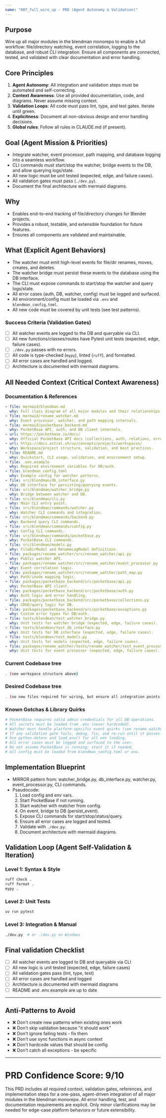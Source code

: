 ```yaml
---
name: "007_full_wire_up - PRD (Agent Autonomy & Validation)"
---
```


## Purpose
Wire up all major modules in the blendman monorepo to enable a full workflow: file/directory watching, event correlation, logging to the database, and robust CLI integration. Ensure all components are connected, tested, and validated with clear documentation and error handling.

## Core Principles
1. **Agent Autonomy**: All integration and validation steps must be automated and self-correcting.
2. **Context Awareness**: Use all provided documentation, code, and diagrams. Never assume missing context.
3. **Validation Loops**: All code must pass lint, type, and test gates. Iterate until green.
4. **Explicitness**: Document all non-obvious design and error handling decisions.
5. **Global rules**: Follow all rules in CLAUDE.md (if present).

## Goal (Agent Mission & Priorities)
- Integrate watcher, event processor, path mapping, and database logging into a seamless workflow.
- CLI commands must start/stop the watcher, bridge events to the DB, and allow querying logs/state.
- All new logic must be unit tested (expected, edge, and failure cases).
- All validation gates must pass (`./dev.py`).
- Document the final architecture with mermaid diagrams.

## Why
- Enables end-to-end tracking of file/directory changes for Blender projects.
- Provides a robust, testable, and extensible foundation for future features.
- Ensures all components are validated and maintainable.

## What (Explicit Agent Behaviors)
- The watcher must emit high-level events for file/dir renames, moves, creates, and deletes.
- The watcher bridge must persist these events to the database using the DB interface.
- The CLI must expose commands to start/stop the watcher and query logs/state.
- All error cases (auth, DB, watcher, config) must be logged and surfaced.
- All environment/config must be loaded via `.env` and `blendman_config.toml`.
- All new code must be covered by unit tests (see test patterns).

### Success Criteria (Validation Gates)
- [ ] All watcher events are logged to the DB and queryable via CLI.
- [ ] All new functions/classes/routes have Pytest unit tests (expected, edge, failure cases).
- [ ] `./dev.py` passes with no errors.
- [ ] All code is type-checked (`mypy`), linted (`ruff`), and formatted.
- [ ] All error cases are handled and logged.
- [ ] Architecture is documented with mermaid diagrams.

## All Needed Context (Critical Context Awareness)

### Documentation & References
```yaml
- file: mermaid/blendman.md
  why: Full class diagram of all major modules and their relationships.
- file: mermaid/rename_watcher.md
  why: Event processor, watcher, and path mapping internals.
- file: mermaid/pocketbase_backend.md
  why: PocketBase API, auth, and DB client internals.
- url: https://pocketbase.io/docs/
  why: Official PocketBase API docs (collections, auth, relations, error handling).
- url: https://docs.astral.sh/uv/concepts/projects/workspaces/
  why: Workspace/project structure, validation, and best practices.
- file: README.md
  why: Quickstart, CLI usage, validation, and environment setup.
- file: .env.example
  why: Required environment variables for DB/auth.
- file: blendman_config.toml
  why: Example config for watcher patterns.
- file: src/blendman/db_interface.py
  why: DB interface for persisting/querying events.
- file: src/blendman/watcher_bridge.py
  why: Bridge between watcher and DB.
- file: src/blendman/cli.py
  why: Main CLI entry point.
- file: src/blendman/commands/watcher.py
  why: Watcher CLI commands and integration.
- file: src/blendman/commands/backend.py
  why: Backend query CLI commands.
- file: src/blendman/commands/config.py
  why: Config CLI commands.
- file: src/blendman/commands/pocketbase.py
  why: PocketBase CLI commands.
- file: src/blendman/models.py
  why: FileDirModel and RenameLogModel definitions.
- file: packages/rename_watcher/src/rename_watcher/api.py
  why: Public watcher API.
- file: packages/rename_watcher/src/rename_watcher/event_processor.py
  why: Event correlation logic.
- file: packages/rename_watcher/src/rename_watcher/path_map.py
  why: Path/inode mapping logic.
- file: packages/pocketbase_backend/src/pocketbase/api.py
  why: PocketBase API client.
- file: packages/pocketbase_backend/src/pocketbase/auth.py
  why: Auth logic and error handling.
- file: packages/pocketbase_backend/src/pocketbase/collections.py
  why: CRUD/query logic for DB.
- file: packages/pocketbase_backend/src/pocketbase/exceptions.py
  why: Custom error types for DB/auth.
- file: tests/blendman/test_watcher_bridge.py
  why: Unit tests for watcher bridge (expected, edge, failure cases).
- file: tests/blendman/test_db_interface.py
  why: Unit tests for DB interface (expected, edge, failure cases).
- file: tests/blendman/test_models.py
  why: Unit tests for models (expected, edge, failure cases).
- file: packages/rename_watcher/tests/rename_watcher/test_event_processor.py
  why: Unit tests for event processor (expected, edge, failure cases).
```

### Current Codebase tree
```bash
. (see workspace structure above)
```

### Desired Codebase tree
```bash
. (no new files required for wiring, but ensure all integration points are covered by tests and docs)
```

### Known Gotchas & Library Quirks
```python
# PocketBase requires valid admin credentials for all DB operations.
# All secrets must be loaded from .env (never hardcoded).
# Watcher must handle platform-specific event quirks (see rename_watcher/README.md).
# If any validation gate fails, debug, fix, and re-run until it passes. Document root causes and solutions.
# Use python-dotenv and load_env() for all env loading.
# All error cases must be logged and surfaced to the user.
# Do not assume PocketBase is running; start it if needed.
# All config must be loaded from blendman_config.toml or env.
```

## Implementation Blueprint

- MIRROR pattern from: watcher_bridge.py, db_interface.py, watcher.py, event_processor.py, CLI commands.
- Pseudocode:
  1. Load config and env vars.
  2. Start PocketBase if not running.
  3. Start watcher with matcher from config.
  4. On event, bridge to DB (persist_event).
  5. Expose CLI commands for start/stop/status/query.
  6. Ensure all error cases are logged and tested.
  7. Validate with `./dev.py`.
  8. Document architecture with mermaid diagrams.

## Validation Loop (Agent Self-Validation & Iteration)

### Level 1: Syntax & Style
```bash
ruff check .
ruff format .
mypy .
```

### Level 2: Unit Tests
```bash
uv run pytest
```

### Level 3: Integration & Manual
```bash
./dev.py  # or ./dev.py on Windows
```

## Final validation Checklist
- [ ] All watcher events are logged to DB and queryable via CLI
- [ ] All new logic is unit tested (expected, edge, failure cases)
- [ ] All validation gates pass (lint, type, test)
- [ ] All error cases are handled and logged
- [ ] Architecture is documented with mermaid diagrams
- [ ] README and .env.example are up to date

---

## Anti-Patterns to Avoid
- ❌ Don't create new patterns when existing ones work
- ❌ Don't skip validation because "it should work"
- ❌ Don't ignore failing tests - fix them
- ❌ Don't use sync functions in async context
- ❌ Don't hardcode values that should be config
- ❌ Don't catch all exceptions - be specific

---

# PRD Confidence Score: 9/10

This PRD includes all required context, validation gates, references, and implementation steps for a one-pass, agent-driven integration of all major modules in the blendman monorepo. All error handling, test, and documentation requirements are explicit. Only minor clarifications may be needed for edge-case platform behaviors or future extensibility.

